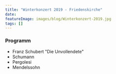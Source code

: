 ```yaml
---
title: "Winterkonzert 2019 - Friedenskirche"
date: 
featureImage: images/blog/Winterkonzert-2019.jpg
tags: []
---
```


  ### Programm

  - Franz Schubert "Die Unvollendete"
  - Schumann
  - Pergolesi
  - Mendelssohn